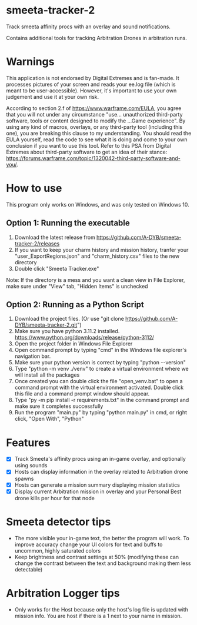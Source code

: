 # smeeta-tracker-2
Track smeeta affinity procs with an overlay and sound notifications. 

Contains additional tools for tracking Arbitration Drones in arbitration runs.

# Warnings
This application is not endorsed by Digital Extremes and is fan-made. It processes pictures of your screen and reads your ee.log file (which is meant to be user-accessible). However, it's important to use your own judgement and use it at your own risk. 

According to section 2.f of https://www.warframe.com/EULA, you agree that you will not under any circumstance "use... unauthorized third-party software, tools or content designed to modify the ...Game experience". By using any kind of macros, overlays, or any third-party tool (including this one), you are breaking this clause to my understanding. You should read the EULA yourself, read the code to see what it is doing and come to your own conclusion if you want to use this tool. Refer to this PSA from Digital Extremes about third-party software to get an idea of their stance: https://forums.warframe.com/topic/1320042-third-party-software-and-you/.

# How to use
This program only works on Windows, and was only tested on Windows 10.

## Option 1: Running the executable
1. Download the latest release from https://github.com/A-DYB/smeeta-tracker-2/releases
2. If you want to keep your charm history and mission history, tranfer your "user_ExportRegions.json" and "charm_history.csv" files to the new directory
3. Double click "Smeeta Tracker.exe"

Note: If the directory is a mess and you want a clean view in File Explorer, make sure under "View" tab, "Hidden Items" is unchecked

## Option 2: Running as a Python Script
1. Download the project files. (Or use "git clone https://github.com/A-DYB/smeeta-tracker-2.git")
2. Make sure you have python 3.11.2 installed. https://www.python.org/downloads/release/python-3112/
3. Open the project folder in Windows File Explorer
4. Open command prompt by typing "cmd" in the Windows file explorer's navigation bar.
5. Make sure your python version is correct by typing "python --version"
5. Type "python -m venv ./venv" to create a virtual environment where we will install all the packages
6. Once created you can double click the file "open_venv.bat" to open a command prompt with the virtual environment activated. Double click this file and a command prompt window should appear.
7. Type "py -m pip install -r requirements.txt" in the command prompt and make sure it completes successfully 
8. Run the program "main.py" by typing "python main.py" in cmd, or right click, "Open With", "Python"

# Features
- [x] Track Smeeta's affinity procs using an in-game overlay, and optionally using sounds
- [x] Hosts can display information in the overlay related to Arbitration drone spawns
- [x] Hosts can generate a mission summary displaying mission statistics
- [x] Display current Arbitration mission in overlay and your Personal Best drone kills per hour for that node

# Smeeta detector tips
- The more visible your in-game text, the better the program will work. To improve accuracy change your UI colors for text and buffs to uncommon, highly saturated colors
- Keep brightness and contrast settings at 50% (modifying these can change the contrast between the text and background making them less detectable)

# Arbitration Logger tips
- Only works for the Host because only the host's log file is updated with mission info. You are host if there is a 1 next to your name in mission.
